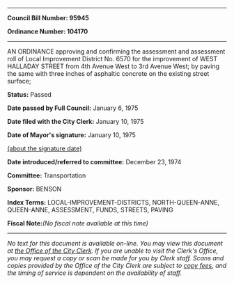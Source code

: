 

********

**Council Bill Number: 95945**
   
**Ordinance Number: 104170**
********

 AN ORDINANCE approving and confirming the assessment and assessment roll of Local Improvement District No. 6570 for the improvement of WEST HALLADAY STREET from 4th Avenue West to 3rd Avenue West; by paving the same with three inches of asphaltic concrete on the existing street surface;

**Status:** Passed
   
**Date passed by Full Council:** January 6, 1975
   
**Date filed with the City Clerk:** January 10, 1975
   
**Date of Mayor's signature:** January 10, 1975
   
[(about the signature date)](/~public/approvaldate.htm)
   
   
   
**Date introduced/referred to committee:** December 23, 1974
   
**Committee:** Transportation
   
**Sponsor:** BENSON
   
   
**Index Terms:** LOCAL-IMPROVEMENT-DISTRICTS, NORTH-QUEEN-ANNE, QUEEN-ANNE, ASSESSMENT, FUNDS, STREETS, PAVING

**Fiscal Note:**_(No fiscal note available at this time)_
********

_No text for this document is available on-line. You may view this document at [the Office of the City Clerk](http://www.seattle.gov/leg/clerk/contactUs.htm). If you are unable to visit the Clerk's Office, you may request a copy or scan be made for you by Clerk staff. Scans and copies provided by the Office of the City Clerk are subject to [copy fees](http://clerk.seattle.gov/~public/clerkfees.htm), and the timing of service is dependent on the availability of staff._

